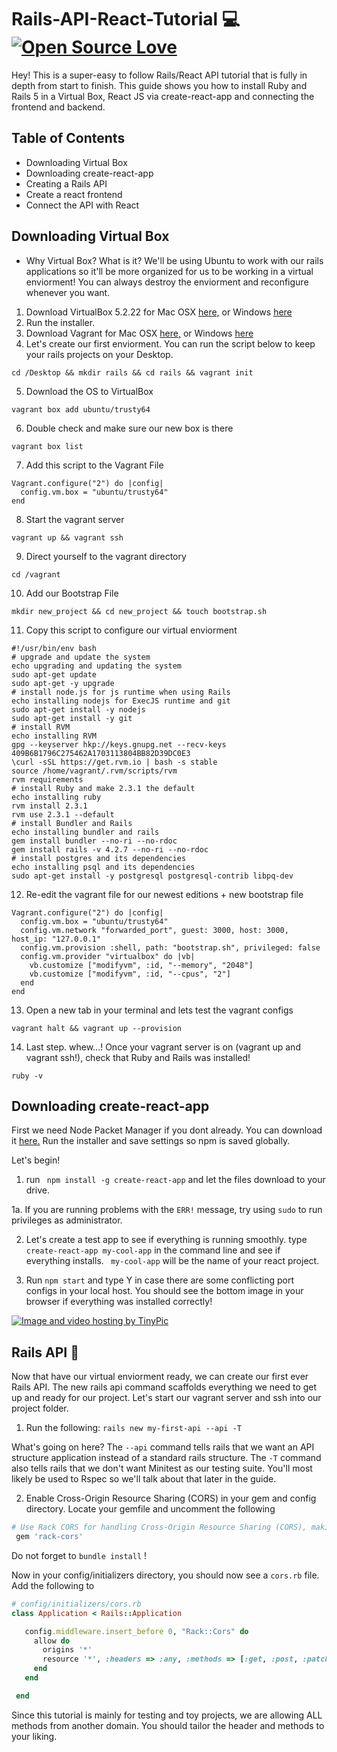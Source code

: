 # Rails-API-React-Tutorial 💻 [![Open Source Love](https://badges.frapsoft.com/os/v1/open-source.svg?v=103)](https://github.com/ellerbrock/open-source-badges/)

Hey! This is a super-easy to follow Rails/React API tutorial that is fully in depth from start to finish. This guide shows you how to install Ruby
and Rails 5 in a Virtual Box, React JS via create-react-app and connecting the frontend and backend.

## Table of Contents 
* Downloading Virtual Box
* Downloading create-react-app
* Creating a Rails API
* Create a react frontend
* Connect the API with React


## Downloading Virtual Box

- Why Virtual Box? What is it? 
We'll be using Ubuntu to work with our rails applications so it'll be more organized for us to be working in a virtual enviorment! You can always destroy
the enviorment and reconfigure whenever you want. 

1. Download VirtualBox 5.2.22 for Mac OSX [here,](https://download.virtualbox.org/virtualbox/5.2.22/VirtualBox-5.2.22-126460-OSX.dmg) or Windows [here](https://download.virtualbox.org/virtualbox/5.2.22/VirtualBox-5.2.22-126460-Win.exe)
2. Run the installer.
3. Download Vagrant for Mac OSX [here,](https://releases.hashicorp.com/vagrant/2.2.0/vagrant_2.2.0_x86_64.dmg) or Windows [here](https://releases.hashicorp.com/vagrant/2.2.0/vagrant_2.2.0_x86_64.msi)
4. Let's create our first enviorment. You can run the script below to keep your rails projects on your Desktop.

```
cd /Desktop && mkdir rails && cd rails && vagrant init
```
5. Download the OS to VirtualBox
```
vagrant box add ubuntu/trusty64
```
6. Double check and make sure our new box is there
```
vagrant box list
```
7. Add this script to the Vagrant File
```
Vagrant.configure("2") do |config|
  config.vm.box = "ubuntu/trusty64"
end
```
8. Start the vagrant server
```
vagrant up && vagrant ssh
```
9. Direct yourself to the vagrant directory
```
cd /vagrant
```
10. Add our Bootstrap File
```
mkdir new_project && cd new_project && touch bootstrap.sh
```
11. Copy this script to configure our virtual enviorment 
```
#!/usr/bin/env bash
# upgrade and update the system
echo upgrading and updating the system
sudo apt-get update
sudo apt-get -y upgrade
# install node.js for js runtime when using Rails
echo installing nodejs for ExecJS runtime and git
sudo apt-get install -y nodejs
sudo apt-get install -y git
# install RVM
echo installing RVM
gpg --keyserver hkp://keys.gnupg.net --recv-keys 409B6B1796C275462A1703113804BB82D39DC0E3
\curl -sSL https://get.rvm.io | bash -s stable
source /home/vagrant/.rvm/scripts/rvm
rvm requirements
# install Ruby and make 2.3.1 the default
echo installing ruby
rvm install 2.3.1
rvm use 2.3.1 --default
# install Bundler and Rails
echo installing bundler and rails
gem install bundler --no-ri --no-rdoc
gem install rails -v 4.2.7 --no-ri --no-rdoc
# install postgres and its dependencies
echo installing psql and its dependencies
sudo apt-get install -y postgresql postgresql-contrib libpq-dev
```
12. Re-edit the vagrant file for our newest editions + new bootstrap file
```
Vagrant.configure("2") do |config|
  config.vm.box = "ubuntu/trusty64"
  config.vm.network "forwarded_port", guest: 3000, host: 3000, host_ip: "127.0.0.1"
  config.vm.provision :shell, path: "bootstrap.sh", privileged: false
  config.vm.provider "virtualbox" do |vb|
    vb.customize ["modifyvm", :id, "--memory", "2048"]
    vb.customize ["modifyvm", :id, "--cpus", "2"]
  end
end

```
13. Open a new tab in your terminal and lets test the vagrant configs
```
vagrant halt && vagrant up --provision
```
14. Last step. whew...! Once your vagrant server is on (vagrant up and vagrant ssh!), check that Ruby and Rails was installed!
``` 
ruby -v 
```
## Downloading create-react-app

First we need Node Packet Manager if you dont already. You can download it [here.](https://www.npmjs.com/get-npm) Run the installer and save settings so npm is saved globally. 

Let's begin!

1. run ``` npm install -g create-react-app``` and let the files download to your drive.

  1a. If you are running problems with the ```ERR!``` message, try using ```sudo``` to run privileges as administrator. 
  
2. Let's create a test app to see if everything is running smoothly. type ``` create-react-app my-cool-app``` in the command line and see if everything installs. ``` my-cool-app``` will be the name of your react project.

3. Run ``` npm start ``` and type Y in case there are some conflicting port configs in your local host. You should see the bottom image in your browser if everything was installed correctly!

<a href="http://tinypic.com?ref=2gwysso" target="_blank"><img src="http://i68.tinypic.com/2gwysso.png" border="0" alt="Image and video hosting by TinyPic"></a>

## Rails API  💎

Now that have our virtual enviorment ready, we can create our first ever Rails API. The new rails api command scaffolds everything we need to get up and ready for our project. Let's start our vagrant server and ssh into our project folder. 

1. Run the following:  ``` rails new my-first-api --api -T ```

What's going on here? The ```--api``` command tells rails that we want an API structure application instead of a standard rails structure. The ``` -T ``` command also tells rails that we don't want Minitest as our testing suite. You'll most likely be used to Rspec so we'll talk about that later in the guide. 

2. Enable Cross-Origin Resource Sharing (CORS) in your gem and config directory. Locate your gemfile and uncomment the following
```ruby
# Use Rack CORS for handling Cross-Origin Resource Sharing (CORS), making cross-origin AJAX possible
 gem 'rack-cors'
```

Do not forget to ```bundle install``` !

Now in your config/initializers directory, you should now see a ```cors.rb``` file. Add the following to 

```ruby
# config/initializers/cors.rb
class Application < Rails::Application

   config.middleware.insert_before 0, "Rack::Cors" do
     allow do
       origins '*'
       resource '*', :headers => :any, :methods => [:get, :post, :patch, :options]
     end
   end

 end
```

Since this tutorial is mainly for testing and toy projects, we are allowing ALL methods from another domain. You should tailor the header and methods to your liking. 
